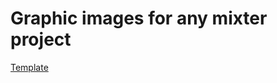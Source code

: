 # Graphic images for any mixter project

[Template]('https://dsathemes.com/html/mobicom/files/demo-4.html')